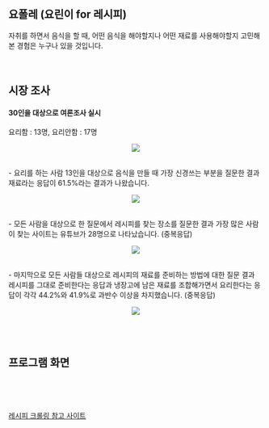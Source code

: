## 요폴레 (요린이 for 레시피)
자취를 하면서 음식을 할 때, 어떤 음식을 해야할지나 어떤 재료를 사용해야할지 고민해 본 경험은 누구나 있을 것입니다. 
</br></br></br>

## 시장 조사
#### 30인을 대상으로 여론조사 실시</br>
요리함 : 13명, 요리안함 : 17명</br>
<p align="center">
  <img src="https://cdn.discordapp.com/attachments/1116722083452428470/1255767762404511806/image.png?ex=667e545d&is=667d02dd&hm=fa4c5d49e610d1f804ef6b4e67c3e71a9471fb91daab3f36b5e78d1819203e30&">
</p>
</br>
 - 요리를 하는 사람 13인을 대상으로 음식을 만들 때 가장 신경쓰는 부분을 질문한 결과 재료라는 응답이 61.5%라는 결과가 나왔습니다. </br>
<p align="center">
  <img src="https://cdn.discordapp.com/attachments/1116722083452428470/1255767797812695092/image.png?ex=667e5466&is=667d02e6&hm=c1e4486ed369a8b9465213bf277cca63e2c3f47f58a8796b4141a2dccef6eb79&">
</p>
</br>
- 모든 사람을 대상으로 한 질문에서 레시피를 찾는 장소를 질문한 결과 가장 많은 사람이 찾는 사이트는 유튜브가 28명으로 나타났습니다. (중복응답)</br>
<p align="center">
  <img src="https://cdn.discordapp.com/attachments/1116722083452428470/1255767684247982080/image.png?ex=667e544a&is=667d02ca&hm=ed76da198fd90f4535f5dd3a2b64c1ffd8cbd4efb66a0e65650a42225bd9c132&">
</p>
</br>
- 마지막으로 모든 사람들 대상으로 레시피의 재료를 준비하는 방법에 대한 질문 결과 레시피를 그대로 준비한다는 응답과 냉장고에 남은 재료를 조합해가면서 요리한다는 응답이 각각 44.2%와 41.9%로 과반수 이상을 차지했습니다. (중복응답)</br> 
<p align="center">
  <img src="https://cdn.discordapp.com/attachments/1116722083452428470/1255767716254711929/image.png?ex=667e5452&is=667d02d2&hm=1a8e6d1f8c8c122e1178e23502e93f3244261283fff1f453542b3ad0b7d29577&">
</p>

</br></br>


## 프로그램 화면 



</br></br>




## 

[레시피 크롤링 참고 사이트](https://otugi.tistory.com/393)   


